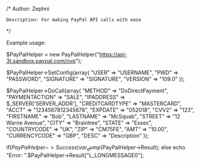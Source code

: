 /*
	Author: Zephni

	Description: For making PayPal API calls with ease
*/

Example usage:

$PayPalHelper = new PayPalHelper("https://api-3t.sandbox.paypal.com/nvp");

$PayPalHelper->SetConfig(array(
	"USER"		=> "USERNAME",
	"PWD"		=> "PASSWORD",
	"SIGNATURE"	=> "SIGNATURE",
	"VERSION"	=> "109.0"
));

$PayPalHelper->DoCall(array(
	"METHOD"			=> "DoDirectPayment",
	"PAYMENTACTION" 	=> "SALE",
	"IPADDRESS"			=> $_SERVER['SERVER_ADDR'],
	"CREDITCARDTYPE"	=> "MASTERCARD",
	"ACCT"				=> "1234567812345678",
	"EXPDATE"			=> "052018",
	"CVV2"				=> "123",
	"FIRSTNAME"			=> "Bob",
	"LASTNAME"			=> "McSquab",
	"STREET"			=> "12 Warne Avenue",
	"CITY"				=> "Braintree",
	"STATE"				=> "Essex",
	"COUNTRYCODE"		=> "UK",
	"ZIP"				=> "CM75FE",
	"AMT"				=> "10.00",
	"CURRENCYCODE"		=> "GBP",
	"DESC"				=> "Description"
));

if($PayPalHelper->Success)
	var_dump($PayPalHelper->Result);
else
	echo "Error: ".$PayPalHelper->Result["L_LONGMESSAGE0"];